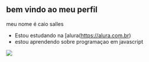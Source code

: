 ## bem vindo ao meu perfil

meu nome é caio salles

- Estou estudando na [alura(https://alura.com.br)
- estou aprendendo sobre programaçao em javascript

![](https://media1.tenor.com/m/eiiSeyUBL58AAAAC/gallagher-honkai.gif)
  
